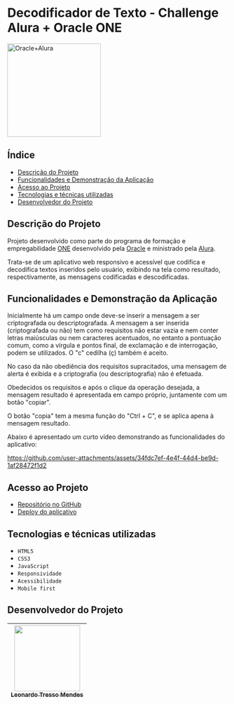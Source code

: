 # Decodificador de Texto - Challenge Alura + Oracle ONE

<img width="213" alt="Oracle+Alura" src="https://github.com/user-attachments/assets/923f2cf8-bb31-4a8a-89c7-4be6b7adbc96">

## Índice

-   [Descrição do Projeto](#descrição-do-projeto)
-   [Funcionalidades e Demonstração da Aplicação](#funcionalidades-e-demonstração-da-aplicação)
-   [Acesso ao Projeto](#acesso-ao-projeto)
-   [Tecnologias e técnicas utilizadas](#tecnologias-e-técnicas-utilizadas)
-   [Desenvolvedor do Projeto](#desenvolvedor-do-Projeto)

## Descrição do Projeto

Projeto desenvolvido como parte do programa de formação e empregabilidade [ONE](https://www.oracle.com/br/education/oracle-next-education/) desenvolvido pela [Oracle](https://www.oracle.com/br/) e ministrado pela [Alura](https://www.alura.com.br/).

Trata-se de um aplicativo web responsivo e acessível que codifica e decodifica textos inseridos pelo usuário, exibindo na tela como resultado, respectivamente, as mensagens codificadas e descodificadas.

## Funcionalidades e Demonstração da Aplicação

Inicialmente há um campo onde deve-se inserir a mensagem a ser criptografada ou descriptografada. A mensagem a ser inserida (criptografada ou não) tem como requisitos não estar vazia e nem conter letras maiúsculas ou nem caracteres acentuados, no entanto a pontuação comum, como a vírgula e pontos final, de exclamação e de interrogação, podem se utilizados. O "c" cedilha (ç) também é aceito.

No caso da não obediência dos requisitos supracitados, uma mensagem de alerta é exibida e a criptografia (ou descriptografia) não é efetuada.

Obedecidos os requisitos e após o clique da operação desejada, a mensagem resultado é apresentada em campo próprio, juntamente com um botão "copiar".

O botão "copia" tem a mesma função do "Ctrl + C", e se aplica apena à mensagem resultado.

Abaixo é apresentado um curto vídeo demonstrando as funcionalidades do aplicativo:

https://github.com/user-attachments/assets/34fdc7ef-4e4f-44d4-be9d-1af28472f1d2

## Acesso ao Projeto

-   [Repositório no GitHub](https://github.com/Choconaldo/Decodificador-de-Texto-Challenge-Alura-Oracle-ONE)
-   [Deploy do aplicativo](https://choconaldo.github.io/Decodificador-de-Texto-Challenge-Alura-Oracle-ONE/)

## Tecnologias e técnicas utilizadas

-   `HTML5`
-   `CSS3`
-   `JavaScript`
-   `Responsividade`
-   `Acessibilidade`
-   `Mobile first`

## Desenvolvedor do Projeto

| [<img loading="lazy" src="https://avatars.githubusercontent.com/u/148563205?v=4" width=150><br><sub>Leonardo Tresso Mendes</sub>](https://github.com/Choconaldo) |
| :--------------------------------------------------------------------------------------------------------------------------------------------------------------: |
